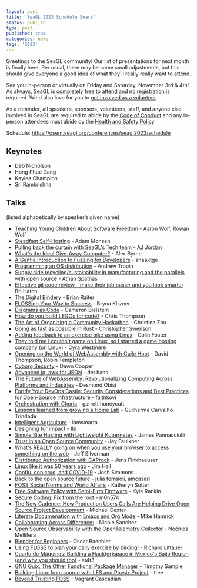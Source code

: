 ```yaml
---
layout: post
title: 'SeaGL 2023 Schedule Soars'
status: publish
type: post
published: true
categories: news
tags: '2023'
---
```


Greetings to the SeaGL community! Our list of presentations for next month is finally here. Per usual, there may be some small adjustments, but this should give everyone a good idea of what they'll really really want to attend.

See you in-person or virtually on Friday and Saturday, November 3rd & 4th! As always, SeaGL is completely free to attend and no registration is required. We'd also love for you to [get involved as a volunteer](/news/2023/09/26/Seeking-Volunteers.html).

As a reminder, all speakers, sponsors, volunteers, staff, and anyone else involved in SeaGL are required to abide by the [Code of Conduct](/coc) and any in-person attendees must abide by the [Health and Safety Policy](/health).

Schedule: https://osem.seagl.org/conferences/seagl2023/schedule

## Keynotes

- Deb Nicholson
- Hong Phuc Dang
- Kaylea Champion
- Sri Ramkrishna

## Talks

(listed alphabetically by speaker’s given name)

- [Teaching Young Children About Software Freedom](https://osem.seagl.org/conferences/seagl2023/program/proposals/987) - Aaron Wolf, Rowan Wolf
- [Steadfast Self-Hosting](https://osem.seagl.org/conferences/seagl2023/program/proposals/934) - Adam Monsen
- [Pulling back the curtain with SeaGL's Tech team](https://osem.seagl.org/conferences/seagl2023/program/proposals/983) - AJ Jordan
- [What's the Ideal Give-Away Computer?](https://osem.seagl.org/conferences/seagl2023/program/proposals/936) - Alex Byrne
- [A Gentle Introduction to Fuzzing for Developers](https://osem.seagl.org/conferences/seagl2023/program/proposals/1004) - anaaktge
- [Programming an OS distribution](https://osem.seagl.org/conferences/seagl2023/program/proposals/941) - Andrew Tropin
- [Supply side recycling/sustainability in manufacturing and the parallels with open source](https://osem.seagl.org/conferences/seagl2023/program/proposals/1008) - Athan Spathas
- [Effective git code review - make their job easier and you look smarter](https://osem.seagl.org/conferences/seagl2023/program/proposals/957) - Bri Hatch
- [The Digital Bindery](https://osem.seagl.org/conferences/seagl2023/program/proposals/955) - Brian Raiter
- [FLOSSing Your Way to Success](https://osem.seagl.org/conferences/seagl2023/program/proposals/985) - Bryna Kirzner
- [Diagrams as Code](https://osem.seagl.org/conferences/seagl2023/program/proposals/942) - Cameron Bielstein
- [How do you build LEGOs for code?](https://osem.seagl.org/conferences/seagl2023/program/proposals/971) - Chris Thompson
- [The Art of Organizing a Community Hackathon](https://osem.seagl.org/conferences/seagl2023/program/proposals/993) - Christina Zhu
- [Going as fast as possible in Rust](https://osem.seagl.org/conferences/seagl2023/program/proposals/940) - Christopher Swenson
- [Adding feedback to an exercise bike using Linux](https://osem.seagl.org/conferences/seagl2023/program/proposals/933) - Colin Foster
- [They told me I couldn't game on Linux, so I started a game hosting company (on Linux)](https://osem.seagl.org/conferences/seagl2023/program/proposals/938) - Cyra Westmere
- [Opening up the World of WebAssembly with Guile Hoot](https://osem.seagl.org/conferences/seagl2023/program/proposals/977) - David Thompson, Robin Templeton
- [Cyborg Security](https://osem.seagl.org/conferences/seagl2023/program/proposals/999) - Dawn Cooper
- [Advanced jq: awk for JSON](https://osem.seagl.org/conferences/seagl2023/program/proposals/950) - der.hans
- [The Future of WebAssemby: Revolutionalizing Computing Across Platforms and Industries](https://osem.seagl.org/conferences/seagl2023/program/proposals/931) - Desmond Obisi
- [Fortify Your DevOps Castle: Security Considerations and Best Practices for Open-Source Infrastructure](https://osem.seagl.org/conferences/seagl2023/program/proposals/947) - faithkovi
- [Orchestration with Choria](https://osem.seagl.org/conferences/seagl2023/program/proposals/997) - garrett honeycutt
- [Lessons learned from growing a Home Lab](https://osem.seagl.org/conferences/seagl2023/program/proposals/975) - Guilherme Carvalho Trindade
- [Intelligent Agriculture](https://osem.seagl.org/conferences/seagl2023/program/proposals/970) - iamsmarta
- [Designing for impact](https://osem.seagl.org/conferences/seagl2023/program/proposals/935) - Ibi
- [Simple Site Hosting with Lightweight Kubernetes](https://osem.seagl.org/conferences/seagl2023/program/proposals/945) - James Pannacciulli
- [Trust in an Open Source Community](https://osem.seagl.org/conferences/seagl2023/program/proposals/984) - Jay Faulkner
- [What's REALLY going on when you use your browser to access something on the web](https://osem.seagl.org/conferences/seagl2023/program/proposals/978) - Jeff Silverman
- [Distributed Authorization with CAProck](https://osem.seagl.org/conferences/seagl2023/program/proposals/969) - Jens Finkhaeuser
- [Linux like it was 50 years ago](https://osem.seagl.org/conferences/seagl2023/program/proposals/998) - Jim Hall
- [Conflu, con crud, and COVID-19](https://osem.seagl.org/conferences/seagl2023/program/proposals/968) - Josh Simmons
- [Back to the open source future](https://osem.seagl.org/conferences/seagl2023/program/proposals/962) - julia ferraioli, amcasari
- [FOSS Social Norms and World Affairs](https://osem.seagl.org/conferences/seagl2023/program/proposals/1010) - Katheryn Sutter
- [Free Software Policy with Semi-Firm Firmware](https://osem.seagl.org/conferences/seagl2023/program/proposals/963) - Kyle Rankin
- [Secure Coding: Fix from the root](https://osem.seagl.org/conferences/seagl2023/program/proposals/981) - m0n574
- [The New Cadence: How Production Users Calls Are Helping Drive Open Source Project Development](https://osem.seagl.org/conferences/seagl2023/program/proposals/1006) - Michael Dexter
- [Literate Documenation with Emacs and Org Mode](https://osem.seagl.org/conferences/seagl2023/program/proposals/952) - Mike Hamrick
- [Collaborating Across Difference:](https://osem.seagl.org/conferences/seagl2023/program/proposals/967) - Nicole Sanchez
- [Open Source Observability with the OpenTelemetry Collector](https://osem.seagl.org/conferences/seagl2023/program/proposals/994) - Nočnica Mellifera
- [Blender for Beginners](https://osem.seagl.org/conferences/seagl2023/program/proposals/1000) - Oscar Baechler
- [Using FLOSS to plan your daily exercise by birding!](https://osem.seagl.org/conferences/seagl2023/program/proposals/1003) - Richard Littauer
- [Cuarto de Máquinas: Building a Hack(er)space in Mexico's Bajío Region (and why you should too)](https://osem.seagl.org/conferences/seagl2023/program/proposals/988) - st4t3
- [GNU Guix: The Other Functional Package Manager](https://osem.seagl.org/conferences/seagl2023/program/proposals/1007) - Timothy Sample
- [Building Linux from source with LFS and Physix Project](https://osem.seagl.org/conferences/seagl2023/program/proposals/979) - tree
- [Beyond Trusting FOSS](https://osem.seagl.org/conferences/seagl2023/program/proposals/939) - Vagrant Cascadian
